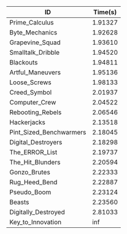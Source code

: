 |ID|Time(s)|
|-|-|
|Prime_Calculus|1.91327|
|Byte_Mechanics|1.92628|
|Grapevine_Squad|1.93610|
|Smalltalk_Dribble|1.94520|
|Blackouts|1.94811|
|Artful_Maneuvers|1.95136|
|Loose_Screws|1.98133|
|Creed_Symbol|2.01937|
|Computer_Crew|2.04522|
|Rebooting_Rebels|2.06546|
|Hackerjacks|2.13518|
|Pint_Sized_Benchwarmers|2.18045|
|Digital_Destroyers|2.18298|
|The_ERROR_List|2.19737|
|The_Hit_Blunders|2.20594|
|Gonzo_Brutes|2.22333|
|Rug_Heed_Bend|2.22887|
|Pseudo_Boom|2.23124|
|Beasts|2.23560|
|Digitally_Destroyed|2.81033|
|Key_to_Innovation|inf|
